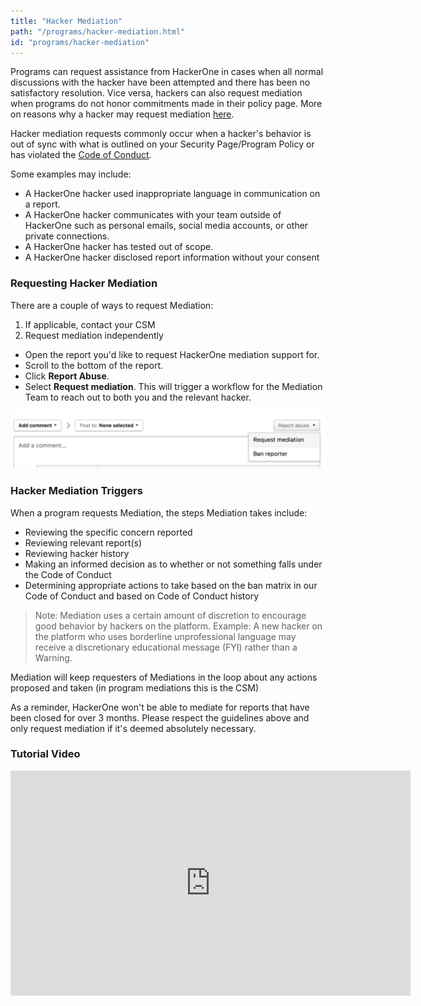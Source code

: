 ```yaml
---
title: "Hacker Mediation"
path: "/programs/hacker-mediation.html"
id: "programs/hacker-mediation"
---
```


Programs can request assistance from HackerOne in cases when all normal discussions with the hacker have been attempted and there has been no satisfactory resolution. Vice versa, hackers can also request mediation when programs do not honor commitments made in their policy page. More on reasons why a hacker may request mediation [here](/hackers/hacker-mediation.html).

Hacker mediation requests commonly occur when a hacker's behavior is out of sync with what is outlined on your Security Page/Program Policy or has violated the [Code of Conduct](https://www.hackerone.com/policies/code-of-conduct).

Some examples may include:
* A HackerOne hacker used inappropriate language in communication on a report.
* A HackerOne hacker communicates with your team outside of HackerOne such as personal emails, social media accounts, or other private connections.
* A HackerOne hacker has tested out of scope.
* A HackerOne hacker disclosed report information without your consent


### Requesting Hacker Mediation
There are a couple of ways to request Mediation:
1. If applicable, contact your CSM
2. Request mediation independently
  * Open the report you'd like to request HackerOne mediation support for.
  * Scroll to the bottom of the report.
  * Click **Report Abuse**.
  * Select **Request mediation**. This will trigger a workflow for the Mediation Team to reach out to both you and the relevant hacker.

![examples-of-misconduct-1](./images/examples-of-misconduct-1.png)


### Hacker Mediation Triggers
When a program requests Mediation, the steps Mediation takes include:
* Reviewing the specific concern reported
* Reviewing relevant report(s)
* Reviewing hacker history
* Making an informed decision as to whether or not something falls under the Code of Conduct
* Determining appropriate actions to take based on the ban matrix in our Code of Conduct and based on Code of Conduct history

>Note: Mediation uses a certain amount of discretion to encourage good behavior by hackers on the platform. Example: A new hacker on the platform who uses borderline unprofessional language may receive a discretionary educational message (FYI) rather than a Warning.

Mediation will keep requesters of Mediations in the loop about any actions proposed and taken (in program mediations this is the CSM)

As a reminder, HackerOne won't be able to mediate for reports that have been closed for over 3 months. Please respect the guidelines above and only request mediation if it's deemed absolutely necessary.


### Tutorial Video
<iframe id="ytplayer" type="text/html" width="640" height="360" src="https://www.youtube-nocookie.com/embed/Ie5nuTJrMNA" frameborder="0" allowfullscreen></iframe>
